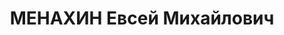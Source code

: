 ---
title: МЕНАХИН Евсей Михайлович
description: 'Род. в 1905, г. Запорожье.

  Арестован УГБ НКВД УССР 17.10.1937. Обв. по ст. 54-8, 11 УК УССР. Приговор: ВК ВС
  СССР, 21.12.1937 – ВМН с конфискацией имущества. Расстрелян 22.12.1937, г.Киев.

  Реабилитирован ВК ВС СССР 06.12.1956'
---